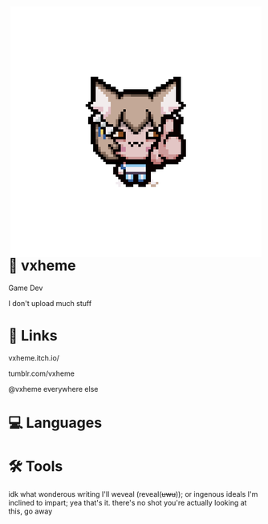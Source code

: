 <img src="Felix-Isaac-Normal.png" align="right" />

# 🦦 vxheme

Game Dev

I don't upload much stuff

# 🔗 Links

vxheme.itch.io/ 

tumblr.com/vxheme

@vxheme everywhere else

# 💻 Languages 


# 🛠 Tools



idk what wonderous writing I'll weveal (reveal(~~uwu~~)); or ingenous ideals I'm inclined to impart; yea that's it. there's no shot you're actually looking at this, go away
<!---
boo
--->

<!--

-->
